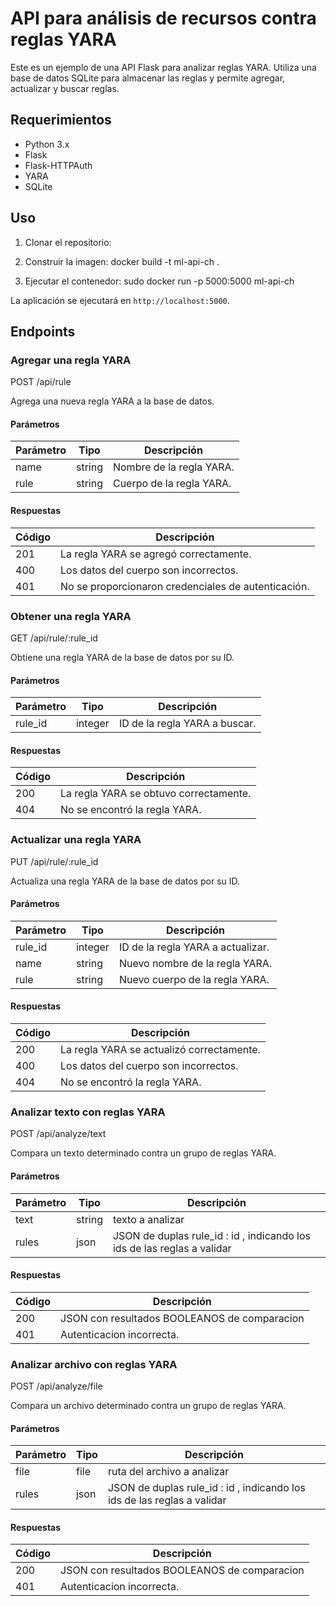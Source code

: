 # API para análisis de recursos contra reglas YARA

Este es un ejemplo de una API Flask para analizar reglas YARA. Utiliza una base de datos SQLite para almacenar las reglas y permite agregar, actualizar y buscar reglas.

## Requerimientos

- Python 3.x
- Flask
- Flask-HTTPAuth
- YARA
- SQLite

## Uso

1. Clonar el repositorio:

2. Construir la imagen:
docker build -t ml-api-ch .

3. Ejecutar el contenedor:
sudo docker run -p 5000:5000 ml-api-ch

La aplicación se ejecutará en `http://localhost:5000`.

## Endpoints

### Agregar una regla YARA
POST /api/rule

Agrega una nueva regla YARA a la base de datos.

#### Parámetros

| Parámetro | Tipo   | Descripción                |
|-----------|--------|----------------------------|
| name      | string | Nombre de la regla YARA.   |
| rule      | string | Cuerpo de la regla YARA.    |

#### Respuestas

| Código | Descripción                                          |
|--------|------------------------------------------------------|
| 201    | La regla YARA se agregó correctamente.               |
| 400    | Los datos del cuerpo son incorrectos.                 |
| 401    | No se proporcionaron credenciales de autenticación.   |

### Obtener una regla YARA
GET /api/rule/:rule_id

Obtiene una regla YARA de la base de datos por su ID.

#### Parámetros

| Parámetro | Tipo   | Descripción                          |
|-----------|--------|--------------------------------------|
| rule_id  | integer | ID de la regla YARA a buscar.        |

#### Respuestas

| Código | Descripción                                 |
|--------|---------------------------------------------|
| 200    | La regla YARA se obtuvo correctamente.      |
| 404    | No se encontró la regla YARA.               |

### Actualizar una regla YARA
PUT /api/rule/:rule_id

Actualiza una regla YARA de la base de datos por su ID.

#### Parámetros

| Parámetro | Tipo   | Descripción                                |
|-----------|--------|--------------------------------------------|
| rule_id  | integer | ID de la regla YARA a actualizar.         |
| name      | string | Nuevo nombre de la regla YARA.             |
| rule      | string | Nuevo cuerpo de la regla YARA.             |

#### Respuestas

| Código | Descripción                                           |
|--------|-------------------------------------------------------|
| 200    | La regla YARA se actualizó correctamente.             |
| 400    | Los datos del cuerpo son incorrectos.                  |
| 404    | No se encontró la regla YARA.                          |

### Analizar texto con reglas YARA
POST /api/analyze/text

Compara un texto determinado contra un grupo de reglas YARA.

#### Parámetros

| Parámetro | Tipo   | Descripción                                |
|-----------|--------|--------------------------------------------|
| text  | string | texto a analizar         |
| rules      | json | JSON de duplas rule_id : id , indicando los ids de las reglas a validar             |

#### Respuestas

| Código | Descripción                                           |
|--------|-------------------------------------------------------|
| 200    | JSON con resultados BOOLEANOS de comparacion             |
| 401    | Autenticacion incorrecta.                  |

### Analizar archivo con reglas YARA
POST /api/analyze/file

Compara un archivo determinado contra un grupo de reglas YARA.

#### Parámetros

| Parámetro | Tipo   | Descripción                                |
|-----------|--------|--------------------------------------------|
| file  | file | ruta del archivo a analizar         |
| rules      | json | JSON de duplas rule_id : id , indicando los ids de las reglas a validar             |

#### Respuestas

| Código | Descripción                                           |
|--------|-------------------------------------------------------|
| 200    | JSON con resultados BOOLEANOS de comparacion             |
| 401    | Autenticacion incorrecta.                  |
